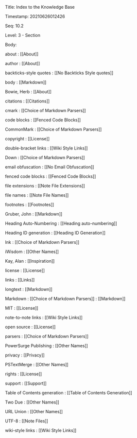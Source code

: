 Title:  Index to the Knowledge Base

Timestamp: 20210626012426

Seq:    10.2

Level:  3 - Section

Body: 


about
: [[About]]

author
: [[About]]

backticks-style quotes
: [[No Backticks Style quotes]]

body
: [[Markdown]]

Bowie, Herb
: [[About]]

citations
: [[Citations]]

cmark
: [[Choice of Markdown Parsers]]

code blocks
: [[Fenced Code Blocks]]

CommonMark
: [[Choice of Markdown Parsers]]

copyright
: [[License]]

double-bracket links
: [[Wiki Style Links]]

Down
: [[Choice of Markdown Parsers]]

email obfuscation
: [[No Email Obfuscation]]

fenced code blocks
: [[Fenced Code Blocks]]

file extensions
: [[Note File Extensions]]

file names
: [[Note File Names]]

footnotes
: [[Footnotes]]

Gruber, John
: [[Markdown]]

Heading Auto-Numbering
: [[Heading auto-numbering]]

Heading ID generation
: [[Heading ID Generation]]

Ink
: [[Choice of Markdown Parsers]]

iWisdom
: [[Other Names]]

Kay, Alan
: [[Inspiration]]

license
: [[License]]

links
: [[Links]]

longtext
: [[Markdown]]

Markdown
: [[Choice of Markdown Parsers]]
: [[Markdown]]

MIT
: [[License]]

note-to-note links
: [[Wiki Style Links]]

open source
: [[License]]

parsers
: [[Choice of Markdown Parsers]]

PowerSurge Publishing
: [[Other Names]]

privacy
: [[Privacy]]

PSTextMerge
: [[Other Names]]

rights
: [[License]]

support
: [[Support]]

Table of Contents generation
: [[Table of Contents Generation]]

Two Due
: [[Other Names]]

URL Union
: [[Other Names]]

UTF-8
: [[Note Files]]

wiki-style links
: [[Wiki Style Links]]


